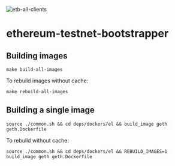 ![etb-all-clients](https://github.com/antithesishq/ethereum-testnet-bootstrapper/actions/workflows/etb-all-clients.yml/badge.svg)

# ethereum-testnet-bootstrapper

## Building images

`make build-all-images`

To rebuild images without cache:

`make rebuild-all-images`

## Building a single image

`source ./common.sh && cd deps/dockers/el && build_image geth geth.Dockerfile`

To rebuild without cache:

`source ./common.sh && cd deps/dockers/el && REBUILD_IMAGES=1 build_image geth geth.Dockerfile`
